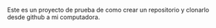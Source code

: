 Este es un proyecto de prueba de como crear un repositorio y clonarlo desde github a mi computadora.
